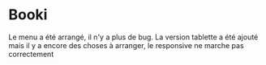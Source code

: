 # Booki
Le menu a été arrangé, il n'y a plus de bug.
La version tablette a été ajouté mais il y a encore des choses à arranger, le responsive ne marche pas correctement
